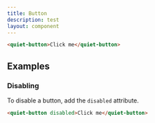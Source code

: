 ```yaml
---
title: Button
description: test
layout: component
---
```


```html {.example}
<quiet-button>Click me</quiet-button>
```

## Examples

### Disabling

To disable a button, add the `disabled` attribute.

```html {.example}
<quiet-button disabled>Click me</quiet-button>
```
